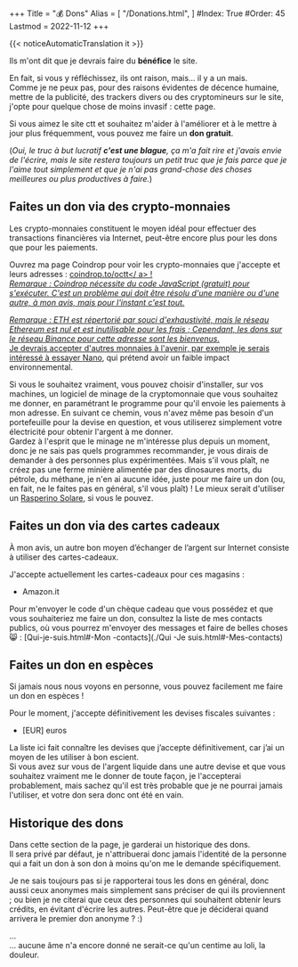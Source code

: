 +++
Title = "💰 Dons"
Alias = [
  "/Donations.html",
]
#Index: True
#Order: 45
Lastmod = 2022-11-12
+++

{{< noticeAutomaticTranslation it >}}



Ils m'ont dit que je devrais faire du **bénéfice** le site.

En fait, si vous y réfléchissez, ils ont raison, mais... il y a un mais.  
Comme je ne peux pas, pour des raisons évidentes de décence humaine, mettre de la publicité, des trackers divers ou des cryptomineurs sur le site, j'opte pour quelque chose de moins invasif : cette page.

Si vous aimez le site ctt et souhaitez m'aider à l'améliorer et à le mettre à jour plus fréquemment, vous pouvez me faire un **don gratuit**.

(_Oui, le truc à but lucratif **c'est une blague**, ça m'a fait rire et j'avais envie de l'écrire, mais le site restera toujours un petit truc que je fais parce que je l'aime tout simplement et que je n'ai pas grand-chose des choses meilleures ou plus productives à faire._)

## Faites un don via des crypto-monnaies

Les crypto-monnaies constituent le moyen idéal pour effectuer des transactions financières via Internet, peut-être encore plus pour les dons que pour les paiements.

Ouvrez ma page Coindrop pour voir les crypto-monnaies que j'accepte et leurs adresses : <a href="https://coindrop.to/octt" target="_blank" rel="noopener nofollow">coindrop.to/octt</ a> !  
_Remarque : Coindrop nécessite du code JavaScript (gratuit) pour s'exécuter. C'est un problème qui doit être résolu d'une manière ou d'une autre, à mon avis, mais pour l'instant c'est tout._

_Remarque : ETH est répertorié par souci d'exhaustivité, mais le réseau Ethereum est nul et est inutilisable pour les frais ; Cependant, les dons sur le réseau Binance pour cette adresse sont les bienvenus._  
Je devrais accepter d'autres monnaies à l'avenir, par exemple je serais intéressé à essayer [Nano](https://nano.org), qui prétend avoir un faible impact environnemental.

Si vous le souhaitez vraiment, vous pouvez choisir d'installer, sur vos machines, un logiciel de minage de la cryptomonnaie que vous souhaitez me donner, en paramétrant le programme pour qu'il envoie les paiements à mon adresse. En suivant ce chemin, vous n'avez même pas besoin d'un portefeuille pour la devise en question, et vous utiliserez simplement votre électricité pour obtenir l'argent à me donner.  
Gardez à l'esprit que le minage ne m'intéresse plus depuis un moment, donc je ne sais pas quels programmes recommander, je vous dirais de demander à des personnes plus expérimentées. Mais s'il vous plaît, ne créez pas une ferme minière alimentée par des dinosaures morts, du pétrole, du méthane, je n'en ai aucune idée, juste pour me faire un don (ou, en fait, ne le faites pas en général, s'il vous plaît) ! Le mieux serait d'utiliser un [Rasperino Solare](./Posts/2022-06-23-0000-Rasperino-Solare-ed-Altri-Esperimenti-Andati-a-Male.html), si vous le pouvez.

## Faites un don via des cartes cadeaux

À mon avis, un autre bon moyen d’échanger de l’argent sur Internet consiste à utiliser des cartes-cadeaux.

J'accepte actuellement les cartes-cadeaux pour ces magasins :

- Amazon.it

Pour m'envoyer le code d'un chèque cadeau que vous possédez et que vous souhaiteriez me faire un don, consultez la liste de mes contacts publics, où vous pourrez m'envoyer des messages et faire de belles choses 😸 : [Qui-je-suis.html#-Mon -contacts](./Qui -Je suis.html#-Mes-contacts)

## Faites un don en espèces

Si jamais nous nous voyons en personne, vous pouvez facilement me faire un don en espèces !

Pour le moment, j'accepte définitivement les devises fiscales suivantes :

- [EUR] euros

La liste ici fait connaître les devises que j’accepte définitivement, car j’ai un moyen de les utiliser à bon escient.  
Si vous avez sur vous de l'argent liquide dans une autre devise et que vous souhaitez vraiment me le donner de toute façon, je l'accepterai probablement, mais sachez qu'il est très probable que je ne pourrai jamais l'utiliser, et votre don sera donc ont été en vain.

## Historique des dons

Dans cette section de la page, je garderai un historique des dons.  
Il sera privé par défaut, je n'attribuerai donc jamais l'identité de la personne qui a fait un don à son don à moins qu'on me le demande spécifiquement.

Je ne sais toujours pas si je rapporterai tous les dons en général, donc aussi ceux anonymes mais simplement sans préciser de qui ils proviennent ; ou bien je ne citerai que ceux des personnes qui souhaitent obtenir leurs crédits, en évitant d'écrire les autres. Peut-être que je déciderai quand arrivera le premier don anonyme ? :)

...  
<classe de code='NoCode'>
... aucune âme n'a encore donné ne serait-ce qu'un centime au loli, la douleur.
</code>